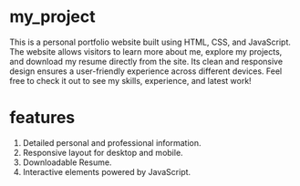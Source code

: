 # my_project
This is a personal portfolio website built using HTML, CSS, and JavaScript. The website allows visitors to learn more about me, explore my projects, and download my resume directly from the site. Its clean and responsive design ensures a user-friendly experience across different devices. Feel free to check it out to see my skills, experience, and latest work!

# features
1. Detailed personal and professional information.
2. Responsive layout for desktop and mobile.
3. Downloadable Resume.
4. Interactive elements powered by JavaScript.